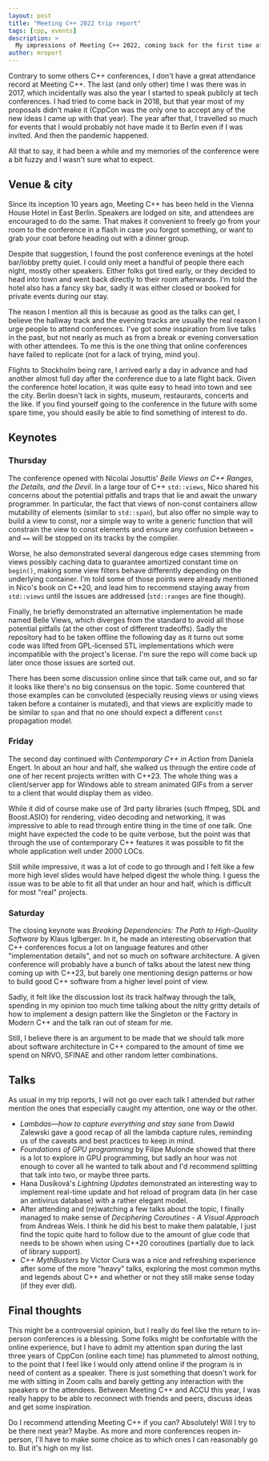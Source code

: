 ```yaml
---
layout: post
title: "Meeting C++ 2022 trip report"
tags: [cpp, events]
description: > 
  My impressions of Meeting C++ 2022, coming back for the first time after 5 years.
author: mropert
---
```


Contrary to some others C++ conferences, I don't have a great attendance record at Meeting C++. The last (and only other)
time I was there was in 2017, which incidentally was also the year I started to speak publicly at tech conferences.
I had tried to come back in 2018, but that year most of my proposals didn't make it (CppCon was the only one to accept any of the
new ideas I came up with that year). The year after that, I travelled so much for events that I would probably not have made
it to Berlin even if I was invited. And then the pandemic happened.

All that to say, it had been a while and my memories of the conference were a bit fuzzy and I wasn't sure what to expect.

## Venue & city

Since its inception 10 years ago, Meeting C++ has been held in the Vienna House Hotel in East Berlin. Speakers are lodged on
site, and attendees are encouraged to do the same. That makes it convenient to freely go from your room to the conference
in a flash in case you forgot something, or want to grab your coat before heading out with a dinner group.

Despite that suggestion, I found the post conference evenings at the hotel bar/lobby pretty quiet. I could only meet
a handful of people there each night, mostly other speakers. Either folks got tired early, or they decided to head into
town and went back directly to their room afterwards. I'm told the hotel also has a fancy sky bar, sadly it was either closed
or booked for private events during our stay.

The reason I mention all this is because as good as the talks can get, I believe the hallway track and the evening
tracks are usually the real reason I urge people to attend conferences. I've got _some_ inspiration from live talks
in the past, but not nearly as much as from a break or evening conversation with other attendees. To me this is the
one thing that online conferences have failed to replicate (not for a lack of trying, mind you).

Flights to Stockholm being rare, I arrived early a day in advance and had another almost full day after the conference
due to a late flight back. Given the conference hotel location, it was quite easy to head into town and see the city.
Berlin doesn't lack in sights, museum, restaurants, concerts and the like. If you find yourself going to the conference
in the future with some spare time, you should easily be able to find something of interest to do.

## Keynotes

### Thursday

The conference opened with Nicolai Josuttis' _Belle Views on C++ Ranges, the Details, and the Devil_. In a large
tour of C++ `std::views`, Nico shared his concerns about the potential pitfalls and traps that lie
and await the unwary programmer. In particular, the fact that views of non-const containers allow mutability
of elements (similar to `std::span`), but also offer no simple way to build a view to const, nor a simple way to
write a generic function that will constrain the view to const elements and ensure any confusion between `=` and `==`
will be stopped on its tracks by the compiler.

Worse, he also demonstrated several dangerous edge cases stemming from views possibly caching data to guarantee
amortized constant time on `begin()`, making some view filters behave differently depending on the underlying container.
I'm told some of those points were already mentioned in Nico's book on C++20, and lead him to recommend staying
away from `std::views` until the issues are addressed (`std::ranges` are fine though).

Finally, he briefly demonstrated an alternative implementation he made named Belle Views, which diverges from the standard
to avoid all those potential pitfalls (at the other cost of different tradeoffs). Sadly the repository had to be
taken offline the following day as it turns out some code was lifted from GPL-licensed STL implementations which
were incompatible with the project's license. I'm sure the repo will come back up later once those issues are
sorted out.

There has been some discussion online since that talk came out, and so far it looks like there's no big consensus on the topic.
Some countered that those examples can be convoluted (especially reusing views or using views taken before a container is mutated),
and that views are explicitly made to be similar to `span` and that no one should expect a different `const` propagation model.

### Friday

The second day continued with _Contemporary C++ in Action_ from Daniela Engert. In about an hour and half, she walked us through
the entire code of one of her recent projects written with C++23. The whole thing was a client/server app for Windows able to stream animated GIFs
from a server to a client that would display them as video.

While it did of course make use of 3rd party libraries (such ffmpeg, SDL and Boost.ASIO) for rendering, video decoding and networking,
it was impressive to able to read through entire thing in the time of one talk. One might have expected the code to be quite verbose,
but the point was that through the use of contemporary C++ features it was possible to fit the whole application well under 2000 LOCs.

Still while impressive, it was a lot of code to go through and I felt like a few more high level slides would have helped digest the
whole thing. I guess the issue was to be able to fit all that under an hour and half, which is difficult for most "real" projects.

### Saturday

The closing keynote was _Breaking Dependencies: The Path to High-Quality Software_ by Klaus Iglberger. In it, he made an interesting
observation that C++ conferences focus a lot on language features and other "implementation details", and not so much on software
architecture. A given conference will probably have a bunch of talks about the latest new thing coming up with C++23, but barely one
mentioning design patterns or how to build good C++ software from a higher level point of view.

Sadly, it felt like the discussion lost its track halfway through the talk, spending in my opinion too much time talking about the
nitty gritty details of how to implement a design pattern like the Singleton or the Factory in Modern C++ and the talk ran out of
steam for me.

Still, I believe there is an argument to be made that we should talk more about software architecture in C++ compared to the
amount of time we spend on NRVO, SFINAE and other random letter combinations.

## Talks

As usual in my trip reports, I will not go over each talk I attended but rather mention the ones that especially caught my attention,
one way or the other.

* _Lambdas—how to capture everything and stay sane_ from Dawid Zalewski gave a good recap of all the lambda capture rules, reminding us
  of the caveats and best practices to keep in mind.
* _Foundations of GPU programming_ by Filipe Mulonde showed that there is a lot to explore in GPU programming, but sadly an hour was not
  enough to cover all he wanted to talk about and I'd recommend splitting that talk into two, or maybe three parts.
* Hana Dusíková's _Lightning Updates_ demonstrated an interesting way to implement real-time update and hot reload of program data (in her
 case an antivirus database) with a rather elegant model.
* After attending and (re)watching a few talks about the topic, I finally managed to make sense of _Deciphering Coroutines - A Visual Approach_
  from Andreas Weis. I think he did his best to make them palatable, I just find the topic quite hard to follow due to the amount of glue
  code that needs to be shown when using C++20 coroutines (partially due to lack of library support).
* _C++ MythBusters_ by Victor Ciura was a nice and refreshing experience after some of the more "heavy" talks, exploring the most common
  myths and legends about C++ and whether or not they still make sense today (if they ever did).

## Final thoughts

This might be a controversial opinion, but I really do feel like the return to in-person conferences is a blessing. Some folks might
be confortable with the online experience, but I have to admit my attention span during the last three years of CppCon (online each time)
has plummeted to almost nothing, to the point that I feel like I would only attend online if the program is in need of content as a speaker.
There is just something that doesn't work for me with sitting in Zoom calls and barely getting any interaction with the speakers or the attendees.
Between Meeting C++ and ACCU this year, I was really happy to be able to reconnect with friends and peers, discuss ideas and get some inspiration.

Do I recommend attending Meeting C++ if you can? Absolutely! Will I try to be there next year? Maybe. As more and more conferences reopen
in-person, I'll have to make some choice as to which ones I can reasonably go to. But it's high on my list.
